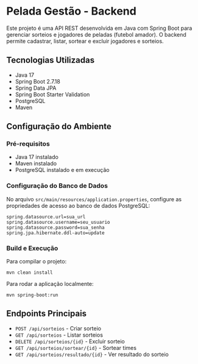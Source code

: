 # Pelada Gestão - Backend

Este projeto é uma API REST desenvolvida em Java com Spring Boot para gerenciar sorteios e jogadores de peladas (futebol amador). O backend permite cadastrar, listar, sortear e excluir jogadores e sorteios.

## Tecnologias Utilizadas

- Java 17
- Spring Boot 2.7.18
- Spring Data JPA
- Spring Boot Starter Validation
- PostgreSQL
- Maven

## Configuração do Ambiente

### Pré-requisitos
- Java 17 instalado
- Maven instalado
- PostgreSQL instalado e em execução

### Configuração do Banco de Dados

No arquivo `src/main/resources/application.properties`, configure as propriedades de acesso ao banco de dados PostgreSQL:

```
spring.datasource.url=sua_url
spring.datasource.username=seu_usuario
spring.datasource.password=sua_senha
spring.jpa.hibernate.ddl-auto=update
```

### Build e Execução

Para compilar o projeto:

```
mvn clean install
```

Para rodar a aplicação localmente:

```
mvn spring-boot:run
```

## Endpoints Principais

- `POST /api/sorteios` - Criar sorteio
- `GET /api/sorteios` - Listar sorteios
- `DELETE /api/sorteios/{id}` - Excluir sorteio
- `GET /api/sorteios/sortear/{id}` - Sortear times
- `GET /api/sorteios/resultado/{id}` - Ver resultado do sorteio

